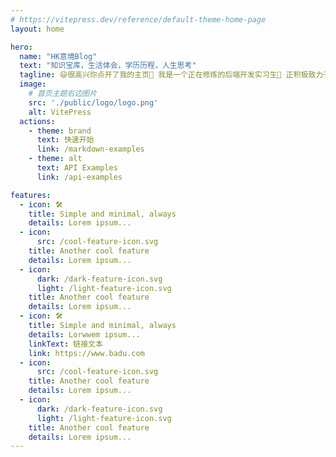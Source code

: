 ```yaml
---
# https://vitepress.dev/reference/default-theme-home-page
layout: home

hero:
  name: "HK意境Blog"
  text: "知识宝库，生活体会，学历历程，人生思考"
  tagline: 😄很高兴你点开了我的主页🔭 我是一个正在修炼的后端开发实习生🌱 正积极致力于开源事业⚡ 希望我写下的东西能帮助到你
  image:
    # 首页主题右边图片
    src: './public/logo/logo.png'
    alt: VitePress
  actions:
    - theme: brand
      text: 快速开始
      link: /markdown-examples
    - theme: alt
      text: API Examples
      link: /api-examples

features:
  - icon: 🛠️
    title: Simple and minimal, always
    details: Lorem ipsum...
  - icon:
      src: /cool-feature-icon.svg
    title: Another cool feature
    details: Lorem ipsum...
  - icon:
      dark: /dark-feature-icon.svg
      light: /light-feature-icon.svg
    title: Another cool feature
    details: Lorem ipsum...
  - icon: 🛠️
    title: Simple and minimal, always
    details: Lorwwem ipsum...
    linkText: 链接文本
    link: https://www.badu.com
  - icon:
      src: /cool-feature-icon.svg
    title: Another cool feature
    details: Lorem ipsum...
  - icon:
      dark: /dark-feature-icon.svg
      light: /light-feature-icon.svg
    title: Another cool feature
    details: Lorem ipsum...
---
```


<script setup>
import TeamMember from './.vitepress/components/TeamMember.vue'
import HomeContributor from './.vitepress/components/HomeContributor.vue'
</script>

<TeamMember/>
